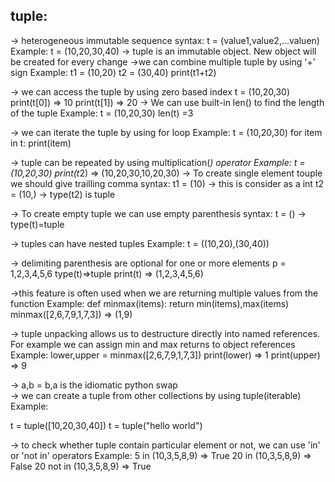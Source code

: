 tuple:
------
-> heterogeneous immutable sequence
syntax:
t = (value1,value2,...valuen)
Example:
t = (10,20,30,40)
-> tuple is an immutable object. New object will be created for every change
->we can combine multiple tuple by using '+' sign
Example:
t1 = (10,20)
t2 = (30,40)
print(t1+t2)

-> we can access the tuple by using zero based index
t = (10,20,30)
print(t[0]) => 10
print(t[1]) => 20
-> We can use built-in len() to find the length of the tuple
Example:
t = (10,20,30)
len(t) =3

-> we can iterate the tuple by using for loop
Example:
t = (10,20,30)
for item in t:
    print(item)
	
-> tuple can be repeated by using multiplication(*) operator
Example:
t = (10,20,30)
print(t*2) => (10,20,30,10,20,30)
-> To create single element touple we should give trailling comma
syntax: 
t1 = (10) -> this is consider as a int
t2 = (10,) -> type(t2) is tuple

-> To create empty tuple we can use empty parenthesis
syntax:
t = () -> type(t)=tuple

-> tuples can have nested tuples
Example:
t = ((10,20),(30,40))

-> delimiting parenthesis are optional for one or more elements
p = 1,2,3,4,5,6
type(t)=>tuple
print(t) => (1,2,3,4,5,6)

->this feature is often used when we are returning multiple values from the function
Example:
def minmax(items):
    return min(items),max(items)
minmax([2,6,7,9,1,7,3]) => (1,9)

-> tuple unpacking allows us to destructure directly into named references. For example we can assign min and max returns to object references 
Example:
lower,upper = minmax([2,6,7,9,1,7,3])
print(lower) => 1
print(upper) => 9

-> a,b = b,a is the idiomatic python swap	
-> we can create a tuple from other collections by using tuple(iterable)
Example: 

t = tuple([10,20,30,40])
t = tuple("hello world")

-> to check whether tuple contain particular element or not, we can use 'in' or 'not in' operators
Example:
5 in (10,3,5,8,9) => True
20 in (10,3,5,8,9) => False
20 not in (10,3,5,8,9) => True


